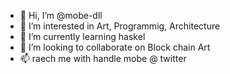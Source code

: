 - 👋 Hi, I’m @mobe-dll
- 👀 I’m interested in Art, Programmig, Architecture
- 🌱 I’m currently learning haskel
- 💞️ I’m looking to collaborate on Block chain Art
- 📫 raech me with handle mobe @ twitter

<!---
mobe-dll/mobe-dll is a ✨ special ✨ repository because its `README.md` (this file) appears on your GitHub profile.
You can click the Preview link to take a look at your changes.
--->
